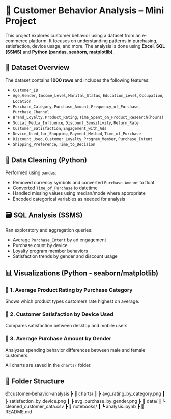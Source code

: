 # 🛒 Customer Behavior Analysis – Mini Project

This project explores customer behavior using a dataset from an e-commerce platform. It focuses on understanding patterns in purchasing, satisfaction, device usage, and more. The analysis is done using **Excel**, **SQL (SSMS)** and **Python (pandas, seaborn, matplotlib)**.


## 📂 Dataset Overview

The dataset contains **1000 rows** and includes the following features:

- `Customer_ID`
- `Age`, `Gender`, `Income_Level`, `Marital_Status`, `Education_Level`, `Occupation`, `Location`
- `Purchase_Category`, `Purchase_Amount`, `Frequency_of_Purchase`, `Purchase_Channel`
- `Brand_Loyalty`, `Product_Rating`, `Time_Spent_on_Product_Research(hours)`
- `Social_Media_Influence`, `Discount_Sensitivity`, `Return_Rate`
- `Customer_Satisfaction`, `Engagement_with_Ads`
- `Device_Used_for_Shopping`, `Payment_Method`, `Time_of_Purchase`
- `Discount_Used`, `Customer_Loyalty_Program_Member`, `Purchase_Intent`
- `Shipping_Preference`, `Time_to_Decision`


## 🧹 Data Cleaning (Python)

Performed using `pandas`:
- Removed currency symbols and converted `Purchase_Amount` to float
- Converted `Time_of_Purchase` to datetime
- Handled missing values using median/mode where appropriate
- Encoded categorical variables as needed for analysis


## 🗃 SQL Analysis (SSMS)

Ran exploratory and aggregation queries:
- Average `Purchase_Intent` by ad engagement
- Purchase count by device
- Loyalty program member behaviors
- Satisfaction trends by gender and discount usage


## 📊 Visualizations (Python - seaborn/matplotlib)

### 📌 1. Average Product Rating by Purchase Category
Shows which product types customers rate highest on average.

### 📌 2. Customer Satisfaction by Device Used
Compares satisfaction between desktop and mobile users.

### 📌 3. Average Purchase Amount by Gender
Analyzes spending behavior differences between male and female customers.

All charts are saved in the `charts/` folder.


## 📁 Folder Structure

📦customer-behavior-analysis
┣ 📁 charts/
┃ ┣ avg_rating_by_category.png
┃ ┣ satisfaction_by_device.png
┃ ┣ avg_purchase_by_gender.png
┣ 📄 data/
┃ ┗ cleaned_customer_data.csv
┣ 📄 notebooks/
┃ ┗ analysis.ipynb
┣ 📄 README.md
